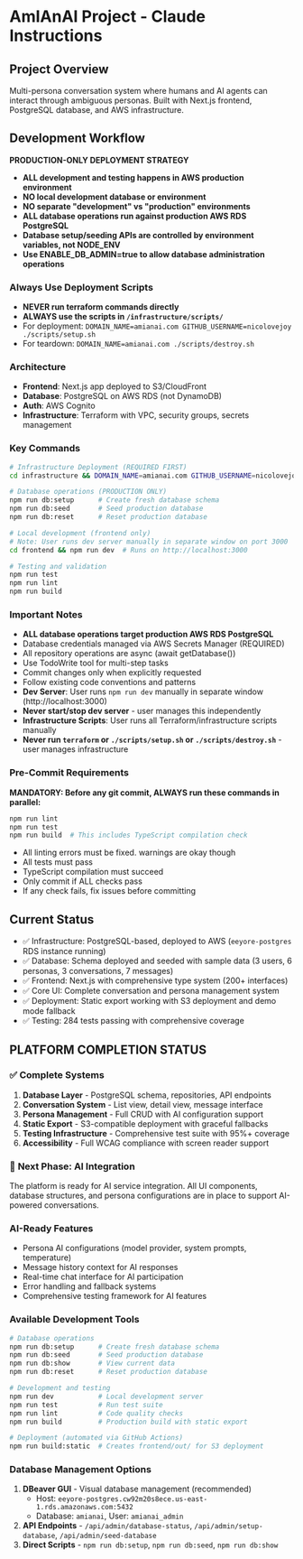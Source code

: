 # AmIAnAI Project - Claude Instructions

## Project Overview

Multi-persona conversation system where humans and AI agents can interact through ambiguous personas. Built with Next.js frontend, PostgreSQL database, and AWS infrastructure.

## Development Workflow

**PRODUCTION-ONLY DEPLOYMENT STRATEGY**

- **ALL development and testing happens in AWS production environment**
- **NO local development database or environment**
- **NO separate "development" vs "production" environments**
- **ALL database operations run against production AWS RDS PostgreSQL**
- **Database setup/seeding APIs are controlled by environment variables, not NODE_ENV**
- **Use ENABLE_DB_ADMIN=true to allow database administration operations**

### Always Use Deployment Scripts

- **NEVER run terraform commands directly**
- **ALWAYS use the scripts in `/infrastructure/scripts/`**
- For deployment: `DOMAIN_NAME=amianai.com GITHUB_USERNAME=nicolovejoy ./scripts/setup.sh`
- For teardown: `DOMAIN_NAME=amianai.com ./scripts/destroy.sh`

### Architecture

- **Frontend**: Next.js app deployed to S3/CloudFront
- **Database**: PostgreSQL on AWS RDS (not DynamoDB)
- **Auth**: AWS Cognito
- **Infrastructure**: Terraform with VPC, security groups, secrets management

### Key Commands

```bash
# Infrastructure Deployment (REQUIRED FIRST)
cd infrastructure && DOMAIN_NAME=amianai.com GITHUB_USERNAME=nicolovejoy ./scripts/setup.sh

# Database operations (PRODUCTION ONLY)
npm run db:setup      # Create fresh database schema
npm run db:seed       # Seed production database
npm run db:reset      # Reset production database

# Local development (frontend only)
# Note: User runs dev server manually in separate window on port 3000
cd frontend && npm run dev  # Runs on http://localhost:3000

# Testing and validation
npm run test
npm run lint
npm run build
```

### Important Notes

- **ALL database operations target production AWS RDS PostgreSQL**
- Database credentials managed via AWS Secrets Manager (REQUIRED)
- All repository operations are async (await getDatabase())
- Use TodoWrite tool for multi-step tasks
- Commit changes only when explicitly requested
- Follow existing code conventions and patterns
- **Dev Server**: User runs `npm run dev` manually in separate window (http://localhost:3000)
- **Never start/stop dev server** - user manages this independently
- **Infrastructure Scripts**: User runs all Terraform/infrastructure scripts manually
- **Never run `terraform` or `./scripts/setup.sh` or `./scripts/destroy.sh`** - user manages infrastructure

### Pre-Commit Requirements

**MANDATORY: Before any git commit, ALWAYS run these commands in parallel:**

```bash
npm run lint
npm run test
npm run build  # This includes TypeScript compilation check
```

- All linting errors must be fixed. warnings are okay though
- All tests must pass
- TypeScript compilation must succeed
- Only commit if ALL checks pass
- If any check fails, fix issues before committing

## Current Status

- ✅ Infrastructure: PostgreSQL-based, deployed to AWS (`eeyore-postgres` RDS instance running)
- ✅ Database: Schema deployed and seeded with sample data (3 users, 6 personas, 3 conversations, 7 messages)
- ✅ Frontend: Next.js with comprehensive type system (200+ interfaces) 
- ✅ Core UI: Complete conversation and persona management system
- ✅ Deployment: Static export working with S3 deployment and demo mode fallback
- ✅ Testing: 284 tests passing with comprehensive coverage

## PLATFORM COMPLETION STATUS

### ✅ **Complete Systems**
1. **Database Layer** - PostgreSQL schema, repositories, API endpoints
2. **Conversation System** - List view, detail view, message interface  
3. **Persona Management** - Full CRUD with AI configuration support
4. **Static Export** - S3-compatible deployment with graceful fallbacks
5. **Testing Infrastructure** - Comprehensive test suite with 95%+ coverage
6. **Accessibility** - Full WCAG compliance with screen reader support

### 🔄 **Next Phase: AI Integration**
The platform is ready for AI service integration. All UI components, database structures, and persona configurations are in place to support AI-powered conversations.

### **AI-Ready Features**
- Persona AI configurations (model provider, system prompts, temperature)
- Message history context for AI responses
- Real-time chat interface for AI participation
- Error handling and fallback systems
- Comprehensive testing framework for AI features

### **Available Development Tools**
```bash
# Database operations
npm run db:setup      # Create fresh database schema
npm run db:seed       # Seed production database  
npm run db:show       # View current data
npm run db:reset      # Reset production database

# Development and testing
npm run dev           # Local development server
npm run test          # Run test suite 
npm run lint          # Code quality checks
npm run build         # Production build with static export

# Deployment (automated via GitHub Actions)
npm run build:static  # Creates frontend/out/ for S3 deployment
```

### **Database Management Options**
1. **DBeaver GUI** - Visual database management (recommended)
   - Host: `eeyore-postgres.cw92m20s8ece.us-east-1.rds.amazonaws.com:5432`
   - Database: `amianai`, User: `amianai_admin`
2. **API Endpoints** - `/api/admin/database-status`, `/api/admin/setup-database`, `/api/admin/seed-database`
3. **Direct Scripts** - `npm run db:setup`, `npm run db:seed`, `npm run db:show`
